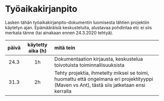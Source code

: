 # Työaikakirjanpito

Lasken tähän työaikakirjanpito-dokumentin luomisesta lähtien projektiin käytetyn ajan. Epämääräisiä keskusteluita, alustavaa pohdintaa etc ei siis merkata tänne (tai ainakaan ennen 24.3.2020 tehtyä).

|päivä|käytetty aika (h)| mitä tein|
|:---:|:---------------:|:---------|
|24.3 |1h               |Dokumentaation kirjausta, keskustelua toivotuista toiminnallisuuksista|
|31.3 |2h               |Tehty projektia, ihmetelty miksei se toimi, huomattu että ongelmana eri projektityyppi (Maven vs Ant), tästä siis jatketaan ensi kerralla|